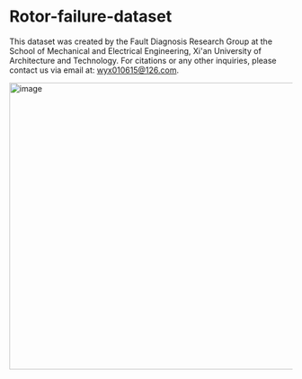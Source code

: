 # Rotor-failure-dataset
This dataset was created by the Fault Diagnosis Research Group at the School of Mechanical and Electrical Engineering, Xi'an University of Architecture and Technology. For citations or any other inquiries, please contact us via email at: wyx010615@126.com.

<img width="1198" height="511" alt="image" src="https://github.com/user-attachments/assets/8077093a-8aa5-4e99-a128-75806260f0e9" />

